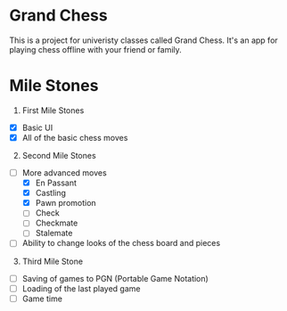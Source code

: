 # Grand Chess

This is a project for univeristy classes called Grand Chess. It's an app for playing chess offline with your friend or family.

# Mile Stones

1. First Mile Stones

 - [X] Basic UI
 - [X] All of the basic chess moves

2. Second Mile Stones

 - [ ] More advanced moves
    - [X] En Passant
    - [X] Castling
    - [X] Pawn promotion
    - [ ] Check
    - [ ] Checkmate
    - [ ] Stalemate
 - [ ] Ability to change looks of the chess board and pieces

3. Third Mile Stone

 - [ ] Saving of games to PGN (Portable Game Notation)
 - [ ] Loading of the last played game
 - [ ] Game time
